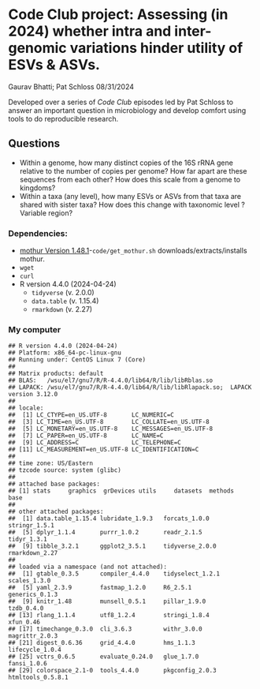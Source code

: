 Code Club project: Assessing (in 2024) whether intra and inter-genomic
variations hinder utility of ESVs & ASVs.
================
Gaurav Bhatti; Pat Schloss
08/31/2024

Developed over a series of *Code Club* episodes led by Pat Schloss to
answer an important question in microbiology and develop comfort using
tools to do reproducible research.

## Questions

- Within a genome, how many distinct copies of the 16S rRNA gene
  relative to the number of copies per genome? How far apart are these
  sequences from each other? How does this scale from a genome to
  kingdoms?
- Within a taxa (any level), how many ESVs or ASVs from that taxa are
  shared with sister taxa? How does this change with taxonomic level ?
  Variable region?

### Dependencies:

- [mothur Version
  1.48.1](https://github.com/mothur/mothur/releases)-`code/get_mothur.sh`
  downloads/extracts/installs mothur.
- `wget`
- `curl`
- R version 4.4.0 (2024-04-24)
  - `tidyverse` (v. 2.0.0)
  - `data.table` (v. 1.15.4)
  - `rmarkdown` (v. 2.27)

### My computer

    ## R version 4.4.0 (2024-04-24)
    ## Platform: x86_64-pc-linux-gnu
    ## Running under: CentOS Linux 7 (Core)
    ## 
    ## Matrix products: default
    ## BLAS:   /wsu/el7/gnu7/R/R-4.4.0/lib64/R/lib/libRblas.so 
    ## LAPACK: /wsu/el7/gnu7/R/R-4.4.0/lib64/R/lib/libRlapack.so;  LAPACK version 3.12.0
    ## 
    ## locale:
    ##  [1] LC_CTYPE=en_US.UTF-8       LC_NUMERIC=C              
    ##  [3] LC_TIME=en_US.UTF-8        LC_COLLATE=en_US.UTF-8    
    ##  [5] LC_MONETARY=en_US.UTF-8    LC_MESSAGES=en_US.UTF-8   
    ##  [7] LC_PAPER=en_US.UTF-8       LC_NAME=C                 
    ##  [9] LC_ADDRESS=C               LC_TELEPHONE=C            
    ## [11] LC_MEASUREMENT=en_US.UTF-8 LC_IDENTIFICATION=C       
    ## 
    ## time zone: US/Eastern
    ## tzcode source: system (glibc)
    ## 
    ## attached base packages:
    ## [1] stats     graphics  grDevices utils     datasets  methods   base     
    ## 
    ## other attached packages:
    ##  [1] data.table_1.15.4 lubridate_1.9.3   forcats_1.0.0     stringr_1.5.1    
    ##  [5] dplyr_1.1.4       purrr_1.0.2       readr_2.1.5       tidyr_1.3.1      
    ##  [9] tibble_3.2.1      ggplot2_3.5.1     tidyverse_2.0.0   rmarkdown_2.27   
    ## 
    ## loaded via a namespace (and not attached):
    ##  [1] gtable_0.3.5      compiler_4.4.0    tidyselect_1.2.1  scales_1.3.0     
    ##  [5] yaml_2.3.9        fastmap_1.2.0     R6_2.5.1          generics_0.1.3   
    ##  [9] knitr_1.48        munsell_0.5.1     pillar_1.9.0      tzdb_0.4.0       
    ## [13] rlang_1.1.4       utf8_1.2.4        stringi_1.8.4     xfun_0.46        
    ## [17] timechange_0.3.0  cli_3.6.3         withr_3.0.0       magrittr_2.0.3   
    ## [21] digest_0.6.36     grid_4.4.0        hms_1.1.3         lifecycle_1.0.4  
    ## [25] vctrs_0.6.5       evaluate_0.24.0   glue_1.7.0        fansi_1.0.6      
    ## [29] colorspace_2.1-0  tools_4.4.0       pkgconfig_2.0.3   htmltools_0.5.8.1
